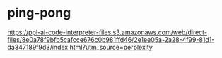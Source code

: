 # ping-pong

https://ppl-ai-code-interpreter-files.s3.amazonaws.com/web/direct-files/8e0a78f9bfb5cafcce676c0b981ffd46/2e1ee05a-2a28-4f99-81d1-da347189f9d3/index.html?utm_source=perplexity